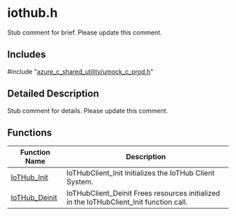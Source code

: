 # iothub.h 

Stub comment for brief. Please update this comment.

## Includes

\#include "[azure_c_shared_utility/umock_c_prod.h](iot-c-ref-umock-c-prod-h.md)"  

## Detailed Description

Stub comment for details. Please update this comment.

## Functions

Function Name                  | Description                                
--------------------------------|---------------------------------------------
[IoTHub_Init](./iot-c-ref-iothub-h/iothub-init.md)            | IoTHubClient_Init Initializes the IoTHub Client System.
[IoTHub_Deinit](./iot-c-ref-iothub-h/iothub-deinit.md)            | IoTHubClient_Deinit Frees resources initialized in the IoTHubClient_Init function call.

